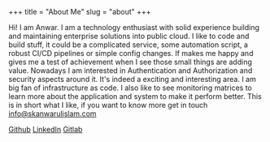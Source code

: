 +++
title = "About Me"
slug = "about"
+++

Hi! I am Anwar. I am a technology enthusiast with solid experience building and maintaining enterprise solutions into public cloud. I like to code and build stuff, it could be a complicated service, some automation script, a robust CI/CD pipelines or simple config changes. If makes me happy and gives me a test of achievement when I see those small things are adding value.
Nowadays I am interested in Authentication and Authorization and security aspects around it. It's indeed a exciting and interesting area. I am big fan of infrastructure as code. I also like to see monitoring matrices to learn more about the application and system to make it perform better. This is in short what I like, if you want to know more get in touch info@skanwarulislam.com

[Github](https://github.com/skanwarulislam)
[LinkedIn](https://www.linkedin.com/in/skmohdanwarulislam/)
[Gitlab](https://gitlab.com/skanwar)
